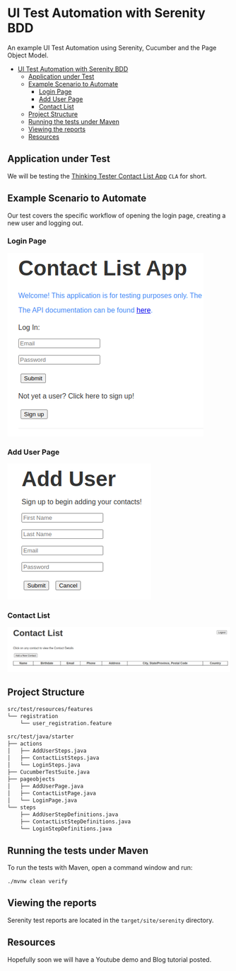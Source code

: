 # UI Test Automation with Serenity BDD

An example UI Test Automation using Serenity, Cucumber and the Page Object Model.


<!--ts-->
* [UI Test Automation with Serenity BDD](#ui-test-automation-with-serenity-bdd)
   * [Application under Test](#application-under-test)
   * [Example Scenario to Automate](#example-scenario-to-automate)
      * [Login Page](#login-page)
      * [Add User Page](#add-user-page)
      * [Contact List](#contact-list)
   * [Project Structure](#project-structure)
   * [Running the tests under Maven](#running-the-tests-under-maven)
   * [Viewing the reports](#viewing-the-reports)
   * [Resources](#resources)

<!-- Created by https://github.com/ekalinin/github-markdown-toc -->
<!-- Added by: rashad, at: Sat Feb 17 06:47:46 PM EST 2024 -->

<!--te-->

## Application under Test

We will be testing the [Thinking Tester Contact List App](https://thinking-tester-contact-list.herokuapp.com/) `CLA` for short.

## Example Scenario to Automate
Our test covers the specific workflow of opening the login page, creating a new user and logging out.

### Login Page
![Login Page](images/LoginPage.png)

### Add User Page
![Add User Page](images/AddUserPage.png)

### Contact List
![Contact List Page](images/ContactListPage.png)


## Project Structure
```
src/test/resources/features
└── registration
    └── user_registration.feature
```

```
src/test/java/starter
├── actions
│   ├── AddUserSteps.java
│   ├── ContactListSteps.java
│   └── LoginSteps.java
├── CucumberTestSuite.java
├── pageobjects
│   ├── AddUserPage.java
│   ├── ContactListPage.java
│   └── LoginPage.java
└── steps
    ├── AddUserStepDefinitions.java
    ├── ContactListStepDefinitions.java
    └── LoginStepDefinitions.java
```
## Running the tests under Maven

To run the tests with Maven, open a command window and run:

```
./mvnw clean verify
```

## Viewing the reports

Serenity test reports are located in the `target/site/serenity` directory.

## Resources

Hopefully soon we will have a Youtube demo and Blog tutorial posted.
